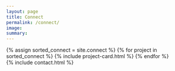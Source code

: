 ```yaml
---
layout: page
title: Connect
permalink: /connect/
image:
summary: 
---
```


<div class="margin-top-4">
  <div class="grid-row grid-gap">
    {% assign sorted_connect = site.connect %}
    {% for project in sorted_connect %}
      {% include project-card.html %}
    {% endfor %}
  </div>
</div>

<section class="usa-section bg-white">
  {% include contact.html %}
</section>
